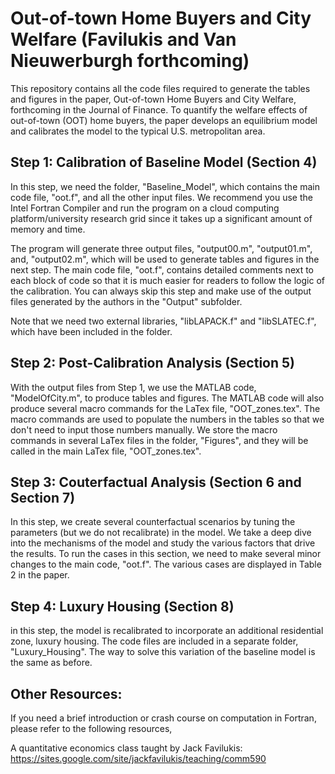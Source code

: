 # Out-of-town Home Buyers and City Welfare (Favilukis and Van Nieuwerburgh forthcoming)
This repository contains all the code files required to generate the tables and figures in the paper, Out-of-town Home Buyers and City Welfare, forthcoming in the Journal of Finance. To quantify the welfare effects of out-of-town (OOT) home buyers, the paper develops an equilibrium model and calibrates the model to the typical U.S. metropolitan area. 

## Step 1: Calibration of Baseline Model (Section 4)
In this step, we need the folder, "Baseline_Model", which contains the main code file, "oot.f", and all the other input files. We recommend you use the Intel Fortran Compiler and run the program on a cloud computing platform/university research grid since it takes up a significant amount of memory and time. 

The program will generate three output files, "output00.m", "output01.m", and, "output02.m", which will be used to generate tables and figures in the next step. The main code file, "oot.f", contains detailed comments next to each block of code so that it is much easier for readers to follow the logic of the calibration. You can always skip this step and make use of the output files generated by the authors in the "Output" subfolder.

Note that we need two external libraries, "libLAPACK.f" and "libSLATEC.f", which have been included in the folder.

## Step 2: Post-Calibration Analysis (Section 5)
With the output files from Step 1, we use the MATLAB code, "ModelOfCity.m", to produce tables and figures. The MATLAB code will also produce several macro commands for the LaTex file, "OOT_zones.tex". The macro commands are used to populate the numbers in the tables so that we don't need to input those numbers manually. We store the macro commands in several LaTex files in the folder, "Figures", and they will be called in the main LaTex file, "OOT_zones.tex".

## Step 3: Couterfactual Analysis (Section 6 and Section 7)
In this step, we create several counterfactual scenarios by tuning the parameters (but we do not recalibrate) in the model. We take a deep dive into the mechanisms of the model and study the various factors that drive the results. To run the cases in this section, we need to make several minor changes to the main code, "oot.f". The various cases are displayed in Table 2 in the paper. 

## Step 4: Luxury Housing (Section 8)
in this step, the model is recalibrated to incorporate an additional residential zone, luxury housing. The code files are included in a separate folder, "Luxury_Housing". The way to solve this variation of the baseline model is the same as before. 

## Other Resources:
If you need a brief introduction or crash course on computation in Fortran, please refer to the following resources, 

A quantitative economics class taught by Jack Favilukis: https://sites.google.com/site/jackfavilukis/teaching/comm590
